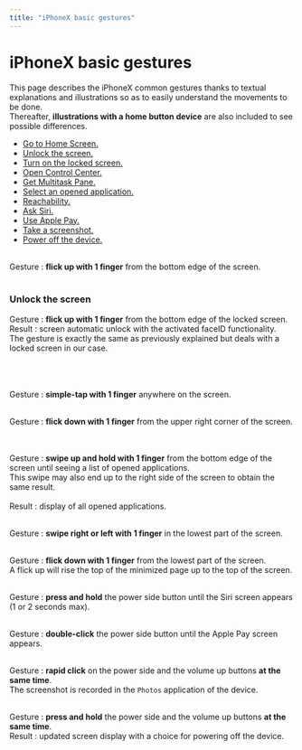 ```yaml
---
title: "iPhoneX basic gestures"
---
```


# iPhoneX basic gestures

This page describes the iPhoneX common gestures thanks to textual explanations and illustrations so as to easily understand the movements to be done.
</br>Thereafter, **illustrations with a home button device** are also included to see possible differences.

- [Go to Home Screen.](#BackHome)
- [Unlock the screen.](#UnlockScreen)
- [Turn on the locked screen.](#TurnOnLockedScreen)
- [Open Control Center.](#ControlCenter)
- [Get Multitask Pane.](#Multitask)
- [Select an opened application.](#ChangeOpenedApp)
- [Reachability.](#Reachability)
- [Ask Siri.](#Siri)
- [Use Apple Pay.](#ApplePay)
- [Take a screenshot.](#Screenshot)
- [Power off the device.](#PowerOff)

<a name="BackHome"></a>
</br>Gesture : **flick up with 1 finger** from the bottom edge of the screen.
</br><img style="max-width: 700px; height: auto;" alt="" src="./images/iphonex_en_back_home.png" />
</br></br>
<a name="UnlockScreen"></a>
### Unlock the screen
Gesture : **flick up with 1 finger** from the bottom edge of the locked screen.
</br>Result : screen automatic unlock with the activated faceID functionality.
</br>The gesture is exactly the same as previously explained but deals with a locked screen in our case.

<a name="TurnOnLockedScreen"></a>
</br></br></br>Gesture : **simple-tap with 1 finger** anywhere on the screen.
</br><img style="max-width: 700px; height: auto;" alt="" src="./images/iphonex_en_turn_on_locked_screen.png" />

<a name="ControlCenter"></a>
</br>Gesture : **flick down with 1 finger** from the upper right corner of the screen.
</br><img style="max-width: 700px; height: auto;" alt="" src="./images/iphonex_en_control_center.png" />

<a name="Multitask"></a>
</br></br>Gesture : **swipe up and hold with 1 finger** from the bottom edge of the screen until seeing a list of opened applications.
</br>This swipe may also end up to the right side of the screen to obtain the same result.
</br></br>Result : display of all opened applications.
</br><img style="max-width: 700px; height: auto;" alt="" src="./images/iphonex_en_multitask.png" />

<a name="ChangeOpenedApp"></a>
</br>Gesture : **swipe right or left with 1 finger** in the lowest part of the screen.
</br><img style="max-width: 500px; height: auto;" alt="" src="./images/iphonex_en_change_opened_app.png" />

<a name="Reachability"></a>
</br>Gesture : **flick down with 1 finger** from the lowest part of the screen.
</br>A flick up will rise the top of the minimized page up to the top of the screen.
</br><img style="max-width: 700px; height: auto;" alt="" src="./images/iphonex_en_reachability.png" />

<a name="Siri"></a>
</br>Gesture : **press and hold** the power side button until the Siri screen appears (1 or 2 seconds max).
</br><img style="max-width: 700px; height: auto;" alt="" src="./images/iphonex_en_siri.png" />

<a name="ApplePay"></a>
</br>Gesture : **double-click** the power side button until the Apple Pay screen appears.
</br><img style="max-width: 700px; height: auto;" alt="" src="./images/iphonex_en_apple_pay.png" />

<a name="Screenshot"></a>
</br>Gesture : **rapid click** on the power side and the volume up buttons **at the same time**.
</br>The screenshot is recorded in the `Photos` application of the device.
</br><img style="max-width: 800px; height: auto;" alt="" src="./images/iphonex_en_screenshot.png" />

<a name="PowerOff"></a>
</br>Gesture : **press and hold** the power side and the volume up buttons **at the same time**.
</br>Result : updated screen display with a choice for powering off the device.
</br><img style="max-width: 800px; height: auto;" alt="" src="./images/iphonex_en_power_off.png" />
